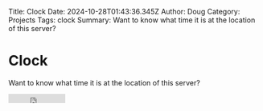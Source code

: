 Title: Clock
Date: 2024-10-28T01:43:36.345Z
Author: Doug
Category: Projects
Tags: clock
Summary: Want to know what time it is at the location of this server?

# Clock

Want to know what time it is at the location of this server?

<iframe src="https://free.timeanddate.com/clock/i9m04b4e/n401" frameborder="0" width="113" height="18"></iframe>
